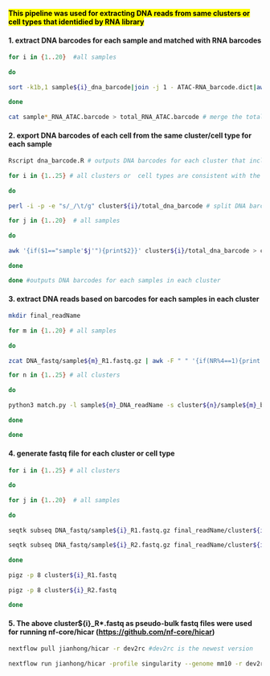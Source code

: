 <mark>**This pipeline was used for extracting DNA reads from same clusters or cell types that identidied by RNA library**</mark>
  
#### 1. extract DNA barcodes for each sample and matched with RNA barcodes
```bash
for i in {1..20}  #all samples 
  
do
  
sort -k1b,1 sample${i}_dna_barcode|join -j 1 - ATAC-RNA_barcode.dict|awk '{print"sample'$i'_"$2"\tsample'$i'_"$1}' OFS='\t' > sample${i}_RNA_ATAC.barcode # the 1st column is RNA barcode and 2nd column is matched DNA barcode  
  
done  
  
cat sample*_RNA_ATAC.barcode > total_RNA_ATAC.barcode # merge the total samples together that are used in the 'dna_barcode.R' script  
```
  
#### 2. export DNA barcodes of each cell from the same cluster/cell type for each sample
```bash  
Rscript dna_barcode.R # outputs DNA barcodes for each cluster that includes mixed samples  
  
for i in {1..25} # all clusters or  cell types are consistent with the "cluster_list" in "dna_barcode.R"  
  
do
  
perl -i -p -e "s/_/\t/g" cluster${i}/total_dna_barcode # split DNA barcode lines: 1st column is sampleID and 2nd column is DNA barcodes  
  
for j in {1..20}  # all samples  
  
do
  
awk '{if($1=="sample'$j'"){print$2}}' cluster${i}/total_dna_barcode > cluster${i}/sample${j}_barcode.txt  
  
done  
  
done #outputs DNA barcodes for each samples in each cluster  
```
  
#### 3. extract DNA reads based on barcodes for each samples in each cluster
```bash
mkdir final_readName  
  
for m in {1..20} # all samples  
  
do
  
zcat DNA_fastq/sample${m}_R1.fastq.gz | awk -F " " '{if(NR%4==1){print $1}}' > sample${m}_DNA_readName # extract all read names from read1 fastq file 

for n in {1..25} # all clusters  
  
do
  
python3 match.py -l sample${m}_DNA_readName -s cluster${n}/sample${m}_barcode.txt -o final_readName/cluster${n}_sample${m}_readName  
  
done  
  
done  
```
  
#### 4. generate fastq file for each cluster or cell type
```bash
for i in {1..25} # all clusters  
  
do
  
for j in {1..20}  # all samples  
  
do
  
seqtk subseq DNA_fastq/sample${i}_R1.fastq.gz final_readName/cluster${i}_sample${j}_readName >> cluster${i}_R1.fastq  
  
seqtk subseq DNA_fastq/sample${i}_R2.fastq.gz final_readName/cluster${i}_sample${j}_readName >> cluster${i}_R2.fastq  
  
done  
  
pigz -p 8 cluster${i}_R1.fastq  
  
pigz -p 8 cluster${i}_R2.fastq  
  
done  
```
  
#### 5. The above cluster${i}_R*.fastq as pseudo-bulk fastq files were used for running nf-core/hicar (https://github.com/nf-core/hicar)
```bash
nextflow pull jianhong/hicar -r dev2rc #dev2rc is the newest version  
  
nextflow run jianhong/hicar -profile singularity --genome mm10 -r dev2rc --input samplesheet.csv --skip_fastqc --skip_cutadapt --outdir result --skip_interactions --skip_tads --skip_diff_analysis --skip_peak_qc --skip_igv --skip_trackhub --skip_circos --pairtools_parse_version parse2 -resume
```  
